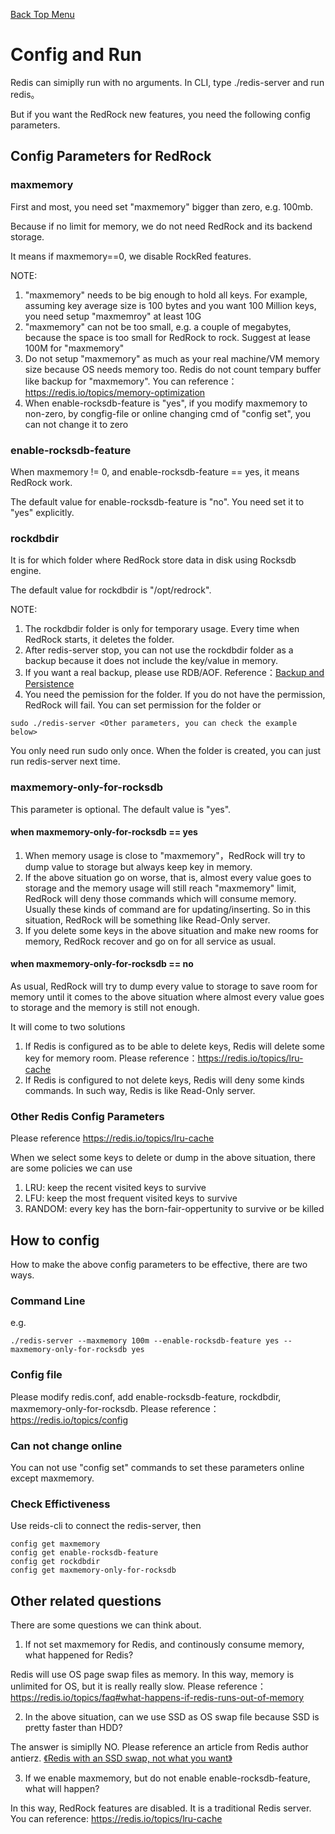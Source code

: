 [Back Top Menu](../README.md)

# Config and Run

Redis can simiplly run with no arguments. In CLI, type ./redis-server and run redis。

But if you want the RedRock new features, you need the following config parameters.

## Config Parameters for RedRock
### maxmemory
First and most, you need set "maxmemory" bigger than zero, e.g. 100mb.

Because if no limit for memory, we do not need RedRock and its backend storage.

It means if maxmemory==0, we disable RockRed features. 

NOTE:
1. "maxmemory" needs to be big enough to hold all keys. For example, assuming key average size is 100 bytes and you want 100 Million keys, you need setup "maxmemroy" at least 10G
2. "maxmemory" can not be too small, e.g. a couple of megabytes, because the space is too small for RedRock to rock. Suggest at lease 100M for "maxmemory"
3. Do not setup "maxmemory" as much as your real machine/VM memory size because OS needs memory too. Redis do not count tempary buffer like backup for "maxmemory". You can reference：https://redis.io/topics/memory-optimization
4. When enable-rocksdb-feature is "yes", if you modify maxmemory to non-zero, by congfig-file or online changing cmd of "config set", you can not change it to zero

### enable-rocksdb-feature
When maxmemory != 0, and enable-rocksdb-feature == yes, it means RedRock work.

The default value for enable-rocksdb-feature is "no". You need set it to "yes" explicitly.

### rockdbdir
It is for which folder where RedRock store data in disk using Rocksdb engine.

The default value for rockdbdir is "/opt/redrock". 

NOTE: 
1. The rockdbdir folder is only for temporary usage. Every time when RedRock starts, it deletes the folder.
2. After redis-server stop, you can not use the rockdbdir folder as a backup because it does not include the key/value in memory.
3. If you want a real backup, please use RDB/AOF. Reference：[Backup and Persistence](persistence_en.md)
4. You need the pemission for the folder. If you do not have the permission, RedRock will fail. You can set permission for the folder or 
```
sudo ./redis-server <Other parameters, you can check the example below>
```
You only need run sudo only once. When the folder is created, you can just run redis-server next time.

### maxmemory-only-for-rocksdb
This parameter is optional. The default value is "yes".

#### when maxmemory-only-for-rocksdb == yes
1. When memory usage is close to "maxmemory"，RedRock will try to dump value to storage but always keep key in memory.
2. If the above situation go on worse, that is, almost every value goes to storage and the memory usage will still reach "maxmemory" limit, RedRock will deny those commands which will consume memory. Usually these kinds of command are for updating/inserting. So in this situation, RedRock will be something like Read-Only server.
3. If you delete some keys in the above situation and make new rooms for memory, RedRock recover and go on for all service as usual.

#### when maxmemory-only-for-rocksdb == no
As usual, RedRock will try to dump every value to storage to save room for memory until it comes to the above situation where almost every value goes to storage and the memory is still not enough. 

It will come to two solutions
1. If Redis is configured as to be able to delete keys, Redis will delete some key for memory room.
Please reference：https://redis.io/topics/lru-cache
2. If Redis is configured to not delete keys, Redis will deny some kinds commands. In such way, Redis is like Read-Only server.

### Other Redis Config Parameters
Please reference https://redis.io/topics/lru-cache

When we select some keys to delete or dump in the above situation, there are some policies we can use
1. LRU: keep the recent visited keys to survive
2. LFU: keep the most frequent visited keys to survive  
3. RANDOM: every key has the born-fair-oppertunity to survive or be killed

## How to config

How to make the above config parameters to be effective, there are two ways.

### Command Line

e.g.
```
./redis-server --maxmemory 100m --enable-rocksdb-feature yes --maxmemory-only-for-rocksdb yes
```
### Config file

Please modify redis.conf, add enable-rocksdb-feature, rockdbdir, maxmemory-only-for-rocksdb. 
Please reference：https://redis.io/topics/config

### Can not change online

You can not use "config set" commands to set these parameters online except maxmemory. 

### Check Effictiveness

Use reids-cli to connect the redis-server, then
```
config get maxmemory
config get enable-rocksdb-feature
config get rockdbdir
config get maxmemory-only-for-rocksdb
```

## Other related questions

There are some questions we can think about.

1. If not set maxmemory for Redis, and continously consume memory, what happened for Redis?

Redis will use OS page swap files as memory. In this way, memory is unlimited for OS, but it is really really slow.
Please reference：https://redis.io/topics/faq#what-happens-if-redis-runs-out-of-memory

2. In the above situation, can we use SSD as OS swap file because SSD is pretty faster than HDD?

The answer is simiplly NO. Please reference an article from Redis author antierz. [《Redis with an SSD swap, not what you want》](http://antirez.com/news/52)

3. If we enable maxmemory, but do not enable enable-rocksdb-feature, what will happen? 

In this way, RedRock features are disabled. It is a traditional Redis server. You can reference: https://redis.io/topics/lru-cache